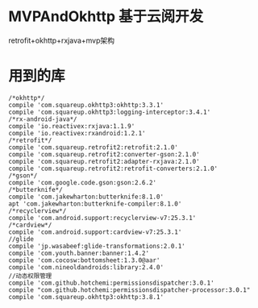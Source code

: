 # MVPAndOkhttp 基于云阅开发 
retrofit+okhttp+rxjava+mvp架构
# 用到的库
    /*okhttp*/
    compile 'com.squareup.okhttp3:okhttp:3.3.1'
    compile 'com.squareup.okhttp3:logging-interceptor:3.4.1'
    /*rx-android-java*/
    compile 'io.reactivex:rxjava:1.1.9'
    compile 'io.reactivex:rxandroid:1.2.1'
    /*retrofit*/
    compile 'com.squareup.retrofit2:retrofit:2.1.0'
    compile 'com.squareup.retrofit2:converter-gson:2.1.0'
    compile 'com.squareup.retrofit2:adapter-rxjava:2.1.0'
    compile 'com.squareup.retrofit2:retrofit-converters:2.1.0'
    /*gson*/
    compile 'com.google.code.gson:gson:2.6.2'
    /*butterknife*/
    compile 'com.jakewharton:butterknife:8.1.0'
    apt 'com.jakewharton:butterknife-compiler:8.1.0'
    /*recyclerview*/
    compile 'com.android.support:recyclerview-v7:25.3.1'
    /*cardview*/
    compile 'com.android.support:cardview-v7:25.3.1'
    //glide
    compile 'jp.wasabeef:glide-transformations:2.0.1'
    compile 'com.youth.banner:banner:1.4.2'
    compile 'com.cocosw:bottomsheet:1.3.0@aar'
    compile 'com.nineoldandroids:library:2.4.0'
    //动态权限管理
    compile 'com.github.hotchemi:permissionsdispatcher:3.0.1'
    compile "com.github.hotchemi:permissionsdispatcher-processor:3.0.1"
    compile 'com.squareup.okhttp3:okhttp:3.8.1'
